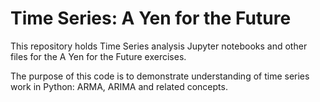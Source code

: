 # Time Series: A Yen for the Future
This repository holds Time Series analysis Jupyter notebooks and other files for the A Yen for the Future exercises.

The purpose of this code is to demonstrate understanding of time series work in Python: ARMA, ARIMA and related concepts.
